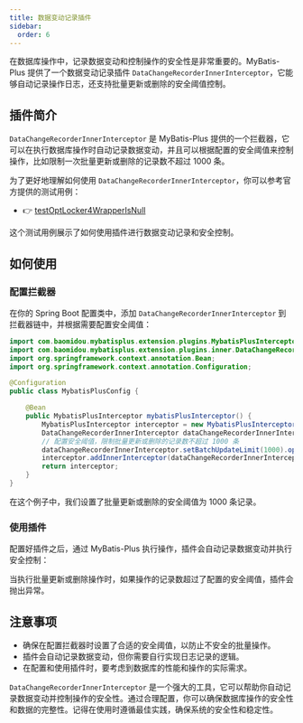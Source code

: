 ```yaml
---
title: 数据变动记录插件
sidebar:
  order: 6
---
```


在数据库操作中，记录数据变动和控制操作的安全性是非常重要的。MyBatis-Plus 提供了一个数据变动记录插件 `DataChangeRecorderInnerInterceptor`，它能够自动记录操作日志，还支持批量更新或删除的安全阈值控制。

## 插件简介

`DataChangeRecorderInnerInterceptor` 是 MyBatis-Plus 提供的一个拦截器，它可以在执行数据库操作时自动记录数据变动，并且可以根据配置的安全阈值来控制操作，比如限制一次批量更新或删除的记录数不超过 1000 条。

为了更好地理解如何使用 `DataChangeRecorderInnerInterceptor`，你可以参考官方提供的测试用例：

- 👉 [testOptLocker4WrapperIsNull](https://gitee.com/baomidou/mybatis-plus/blob/3.0/mybatis-plus/src/test/java/com/baomidou/mybatisplus/test/h2/H2UserTest.java)

这个测试用例展示了如何使用插件进行数据变动记录和安全控制。

## 如何使用

### 配置拦截器

在你的 Spring Boot 配置类中，添加 `DataChangeRecorderInnerInterceptor` 到拦截器链中，并根据需要配置安全阈值：

```java
import com.baomidou.mybatisplus.extension.plugins.MybatisPlusInterceptor;
import com.baomidou.mybatisplus.extension.plugins.inner.DataChangeRecorderInnerInterceptor;
import org.springframework.context.annotation.Bean;
import org.springframework.context.annotation.Configuration;

@Configuration
public class MybatisPlusConfig {

    @Bean
    public MybatisPlusInterceptor mybatisPlusInterceptor() {
        MybatisPlusInterceptor interceptor = new MybatisPlusInterceptor();
        DataChangeRecorderInnerInterceptor dataChangeRecorderInnerInterceptor = new DataChangeRecorderInnerInterceptor();
        // 配置安全阈值，限制批量更新或删除的记录数不超过 1000 条
        dataChangeRecorderInnerInterceptor.setBatchUpdateLimit(1000).openBatchUpdateLimitation();
        interceptor.addInnerInterceptor(dataChangeRecorderInnerInterceptor);
        return interceptor;
    }
}
```

在这个例子中，我们设置了批量更新或删除的安全阈值为 1000 条记录。

### 使用插件

配置好插件之后，通过 MyBatis-Plus 执行操作，插件会自动记录数据变动并执行安全控制：

当执行批量更新或删除操作时，如果操作的记录数超过了配置的安全阈值，插件会抛出异常。

## 注意事项

- 确保在配置拦截器时设置了合适的安全阈值，以防止不安全的批量操作。
- 插件会自动记录数据变动，但你需要自行实现日志记录的逻辑。
- 在配置和使用插件时，要考虑到数据库的性能和操作的实际需求。

`DataChangeRecorderInnerInterceptor` 是一个强大的工具，它可以帮助你自动记录数据变动并控制操作的安全性。通过合理配置，你可以确保数据库操作的安全性和数据的完整性。记得在使用时遵循最佳实践，确保系统的安全性和稳定性。
